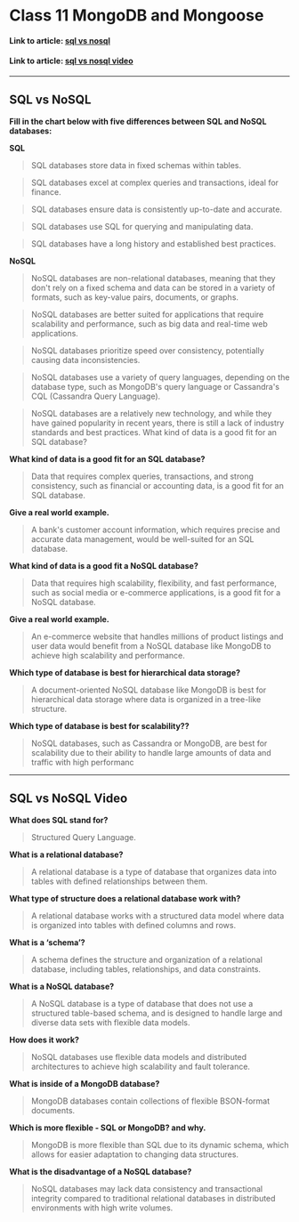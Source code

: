 # Class 11 MongoDB and Mongoose

#### Link to article: [sql vs nosql](https://www.thegeekstuff.com/2014/01/sql-vs-nosql-db/lankenshipnola/react-component-lifecycle-events-cb77e670a093)
#### Link to article: [sql vs nosql video](https://www.youtube.com/watch?v=ZS_kXvOeQ5Y)

> 

***

## SQL vs NoSQL
**Fill in the chart below with five differences between SQL and NoSQL databases:**

**SQL**

> SQL databases store data in fixed schemas within tables.

> SQL databases excel at complex queries and transactions, ideal for finance.

> SQL databases ensure data is consistently up-to-date and accurate.

> SQL databases use SQL for querying and manipulating data.

> SQL databases have a long history and established best practices.


**NoSQL**
> NoSQL databases are non-relational databases, meaning that they don't rely on a fixed schema and data can be stored in a variety of formats, such as key-value pairs, documents, or graphs.

> NoSQL databases are better suited for applications that require scalability and performance, such as big data and real-time web applications.

> NoSQL databases prioritize speed over consistency, potentially causing data inconsistencies.

> NoSQL databases use a variety of query languages, depending on the database type, such as MongoDB's query language or Cassandra's CQL (Cassandra Query Language).

> NoSQL databases are a relatively new technology, and while they have gained popularity in recent years, there is still a lack of industry standards and best practices.
What kind of data is a good fit for an SQL database?

**What kind of data is a good fit for an SQL database?**
> Data that requires complex queries, transactions, and strong consistency, such as financial or accounting data, is a good fit for an SQL database.

**Give a real world example.**
> A bank's customer account information, which requires precise and accurate data management, would be well-suited for an SQL database.


**What kind of data is a good fit a NoSQL database?**
> Data that requires high scalability, flexibility, and fast performance, such as social media or e-commerce applications, is a good fit for a NoSQL database.

**Give a real world example.**
> An e-commerce website that handles millions of product listings and user data would benefit from a NoSQL database like MongoDB to achieve high scalability and performance.


**Which type of database is best for hierarchical data storage?**
> A document-oriented NoSQL database like MongoDB is best for hierarchical data storage where data is organized in a tree-like structure.


**Which type of database is best for scalability??**
> NoSQL databases, such as Cassandra or MongoDB, are best for scalability due to their ability to handle large amounts of data and traffic with high performanc


***

## SQL vs NoSQL Video

**What does SQL stand for?**
> Structured Query Language.


**What is a relational database?**
> A relational database is a type of database that organizes data into tables with defined relationships between them.

**What type of structure does a relational database work with?**
> A relational database works with a structured data model where data is organized into tables with defined columns and rows.


**What is a ‘schema’?**
> A schema defines the structure and organization of a relational database, including tables, relationships, and data constraints.

**What is a NoSQL database?**
> A NoSQL database is a type of database that does not use a structured table-based schema, and is designed to handle large and diverse data sets with flexible data models.

**How does it work?**
> NoSQL databases use flexible data models and distributed architectures to achieve high scalability and fault tolerance.

**What is inside of a MongoDB database?**
> MongoDB databases contain collections of flexible BSON-format documents.


**Which is more flexible - SQL or MongoDB? and why.**
> MongoDB is more flexible than SQL due to its dynamic schema, which allows for easier adaptation to changing data structures.

**What is the disadvantage of a NoSQL database?**
> NoSQL databases may lack data consistency and transactional integrity compared to traditional relational databases in distributed environments with high write volumes.